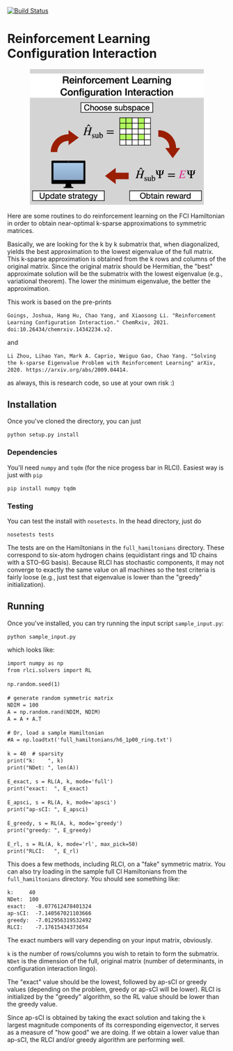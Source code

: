 [![Build Status](https://travis-ci.com/jjgoings/rlci.svg?branch=main)](https://travis-ci.com/jjgoings/rlci)

# Reinforcement Learning Configuration Interaction

<p align="center">
<img src="/assets/rlci.png" width="400">
</p>

Here are some routines to do reinforcement learning on the FCI Hamiltonian in 
order to obtain near-optimal k-sparse approximations to symmetric matrices.

Basically, we are looking for the k by k submatrix that, when diagonalized, 
yields the best approximation to the lowest eigenvalue of the full matrix. This 
k-sparse approximation is obtained from the k rows and columns of the original
matrix. Since the original matrix should be Hermitian, the "best" approximate 
solution will be the submatrix with the lowest eigenvalue (e.g., variational 
theorem). The lower the minimum eigenvalue, the better the approximation.

This work is based on the pre-prints

```
Goings, Joshua, Hang Hu, Chao Yang, and Xiaosong Li. "Reinforcement Learning Configuration Interaction." ChemRxiv, 2021. doi:10.26434/chemrxiv.14342234.v2. 
```

and

```
Li Zhou, Lihao Yan, Mark A. Caprio, Weiguo Gao, Chao Yang. "Solving the k-sparse Eigenvalue Problem with Reinforcement Learning" arXiv, 2020. https://arxiv.org/abs/2009.04414.
```

as always, this is research code, so use at your own risk :)

## Installation

Once you've cloned the directory, you can just

```
python setup.py install
```

### Dependencies
You'll need `numpy` and `tqdm` (for the nice progess bar in RLCI). Easiest way 
is just with `pip` 

```
pip install numpy tqdm
```

### Testing
You can test the install with `nosetests`. In the head directory, just do

```
nosetests tests
```

The tests are on the Hamiltonians in the `full_hamiltonians` directory. These 
correspond to six-atom hydrogen chains (equidistant rings and 1D chains with a 
STO-6G basis). Because RLCI has stochastic components, it may not converge to 
exactly the same value on all machines so the test criteria is fairly loose 
(e.g., just test that eigenvalue is lower than the "greedy" initialization).

## Running
Once you've installed, you can try running the input script `sample_input.py`:

```
python sample_input.py
```

which looks like:

```
import numpy as np
from rlci.solvers import RL

np.random.seed(1)

# generate random symmetric matrix
NDIM = 100
A = np.random.rand(NDIM, NDIM)
A = A + A.T

# Or, load a sample Hamiltonian
#A = np.loadtxt('full_hamiltonians/h6_1p00_ring.txt')

k = 40  # sparsity
print("k:    ", k)
print("NDet: ", len(A))

E_exact, s = RL(A, k, mode='full')
print("exact:  ", E_exact)

E_apsci, s = RL(A, k, mode='apsci')
print("ap-sCI: ", E_apsci)

E_greedy, s = RL(A, k, mode='greedy')
print("greedy: ", E_greedy)

E_rl, s = RL(A, k, mode='rl', max_pick=50)
print("RLCI:   ", E_rl)
```

This does a few methods, including RLCI, on a "fake" symmetric matrix. You can
also try loading in the sample full CI Hamiltonians from the `full_hamiltonians`
directory. You should see something like:

```
k:     40
NDet:  100
exact:   -8.077612478401324
ap-sCI:  -7.140567021103666
greedy:  -7.012956319532492
RLCI:    -7.17615434373654
```

The exact numbers will vary depending on your input matrix, obviously. 

`k` is the number of rows/columns you wish to retain to form the submatrix. 
`NDet` is the dimension of the full, original matrix (number of determinants, in
configuration interaction lingo).

The "exact" value should be the lowest, followed by ap-sCI or greedy values
(depending on the problem, greedy or ap-sCI will be lower). RLCI is initialized 
by the "greedy" algorithm, so the RL value should be lower than the greedy value.

Since ap-sCI is obtained by taking the exact solution and taking the `k` largest
magnitude components of its corresponding eigenvector, it serves as a measure of
"how good" we are doing. If we obtain a lower value than ap-sCI, the RLCI and/or
greedy algorithm are performing well.

